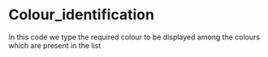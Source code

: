 # Colour_identification
In this code we type the required colour to be displayed among the colours which are present in the list
